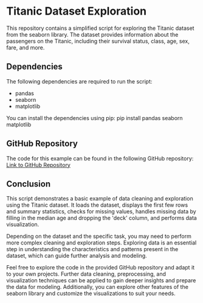 # Titanic Dataset Exploration

This repository contains a simplified script for exploring the Titanic dataset from the seaborn library. The dataset provides information about the passengers on the Titanic, including their survival status, class, age, sex, fare, and more.

## Dependencies

The following dependencies are required to run the script:

- pandas
- seaborn
- matplotlib

You can install the dependencies using pip:
pip install pandas seaborn matplotlib

## GitHub Repository

The code for this example can be found in the following GitHub repository: [Link to GitHub Repository](https://github.com/kamalakarpeta/data_cleaning_and_exploration)

## Conclusion

This script demonstrates a basic example of data cleaning and exploration using the Titanic dataset. It loads the dataset, displays the first few rows and summary statistics, checks for missing values, handles missing data by filling in the median age and dropping the 'deck' column, and performs data visualization.

Depending on the dataset and the specific task, you may need to perform more complex cleaning and exploration steps. Exploring data is an essential step in understanding the characteristics and patterns present in the dataset, which can guide further analysis and modeling.

Feel free to explore the code in the provided GitHub repository and adapt it to your own projects. Further data cleaning, preprocessing, and visualization techniques can be applied to gain deeper insights and prepare the data for modeling. Additionally, you can explore other features of the seaborn library and customize the visualizations to suit your needs.

